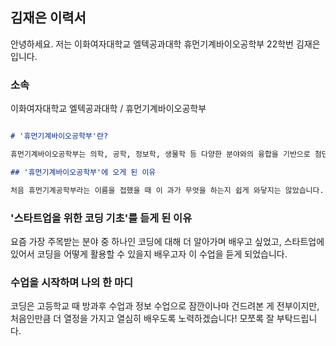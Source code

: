 ## 김재은 이력서

안녕하세요. 저는 이화여자대학교 엘텍공과대학 휴먼기계바이오공학부 22학번 김재은입니다.

### 소속

이화여자대학교 엘텍공과대학 / 휴먼기계바이오공학부

```markdown

# '휴먼기계바이오공학부'란?

휴먼기계바이오공학부는 의학, 공학, 정보학, 생물학 등 다양한 분야와의 융합을 기반으로 첨단 바이오 헬스 산업분야에 패러다임을 선두하는 학부입니다.

## '휴먼기계바이오공학부'에 오게 된 이유

처음 휴먼기계공학부라는 이름을 접했을 때 이 과가 무엇을 하는지 쉽게 와닿지는 않았습니다. 다만 대략적으로 인간에게 도움이 되는 기기(ex: 인공지능, 첨단 의료기기 등)를 연구하고 개발할 수 있다는 것이 제게 큰 매력으로 다가왔고, 다가오는 제4차 산업혁명 시대에 기계와 인간이 공존하기 위한 방법을 모색할 수 있을 것 같아 이 학부를 오게 되었습니다.


```

### '스타트업을 위한 코딩 기초'를 듣게 된 이유

요즘 가장 주목받는 분야 중 하나인 코딩에 대해 더 알아가며 배우고 싶었고, 스타트업에 있어서 코딩을 어떻게 활용할 수 있을지 배우고자 이 수업을 듣게 되었습니다.

### 수업을 시작하며 나의 한 마디

코딩은 고등학교 때 방과후 수업과 정보 수업으로 잠깐이나마 건드려본 게 전부이지만, 처음인만큼 더 열정을 가지고 열심히 배우도록 노력하겠습니다! 모쪼록 잘 부탁드립니다.
